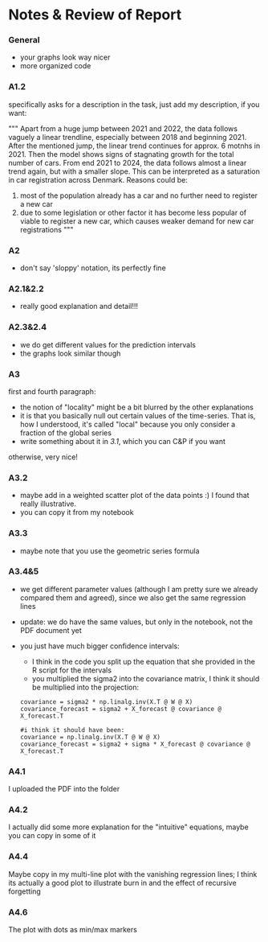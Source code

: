 # Notes & Review of Report

### General
- your graphs look way nicer
- more organized code

### A1.2
specifically asks for a description in the task, just add my description, if you want:

"""
Apart from a huge jump between 2021 and 2022, the data follows vaguely a linear trendline, especially between 2018 and beginning 2021.
After the mentioned jump, the linear trend continues for approx. 6 motnhs in 2021. Then the model shows signs of stagnating growth for the total number of cars.
From end 2021 to 2024, the data follows almost a linear trend again, but with a smaller slope. 
This can be interpreted as a saturation in car registration across Denmark. Reasons could be: 
1. most of the population already has a car and no further need to register a new car
2. due to some legislation or other factor it has become less popular of viable to register a new car, which causes weaker demand for new car registrations
"""

### A2
- don't say 'sloppy' notation, its perfectly fine

### A2.1&2.2
- really good explanation and detail!!!

### A2.3&2.4
- we do get different values for the prediction intervals
- the graphs look similar though

### A3
first and fourth paragraph:
- the notion of "locality" might be a bit blurred by the other explanations
- it is that you basically null out certain values of the time-series. That is, how I understood, it's called "local" because you only consider a fraction of the global series
- write something about it in *3.1*, which you can C&P if you want

otherwise, very nice!

### A3.2
- maybe add in a weighted scatter plot of the data points :) I found that really illustrative.
- you can copy it from my notebook

### A3.3
- maybe note that you use the geometric series formula

### A3.4&5
- we get different parameter values (although I am pretty sure we already compared them and agreed), since we also get the same regression lines
- update: we do have the same values, but only in the notebook, not the PDF document yet
- you just have much bigger confidence intervals:
    - I think in the code you split up the equation that she provided in the R script for the intervals
    - you multiplied the sigma2 into the covariance matrix, I think it should be multiplied into the projection:

    ```
    covariance = sigma2 * np.linalg.inv(X.T @ W @ X)
    covariance_forecast = sigma2 + X_forecast @ covariance @ X_forecast.T

    #i think it should have been:
    covariance = np.linalg.inv(X.T @ W @ X)
    covariance_forecast = sigma2 + sigma * X_forecast @ covariance @ X_forecast.T
    ```


### A4.1
I uploaded the PDF into the folder

### A4.2
I actually did some more explanation for the "intuitive" equations, maybe you can copy in some of it

### A4.4
Maybe copy in my multi-line plot with the vanishing regression lines; I think its actually a good plot to illustrate burn in and the effect of recursive forgetting

### A4.6
The plot with dots as min/max markers